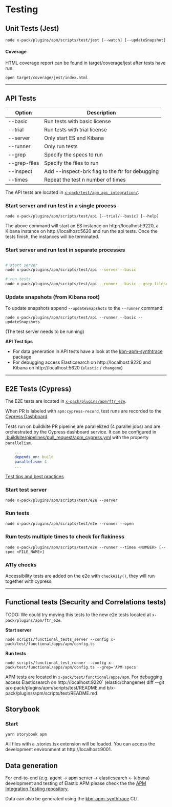# Testing

## Unit Tests (Jest)

```
node x-pack/plugins/apm/scripts/test/jest [--watch] [--updateSnapshot]
```

#### Coverage

HTML coverage report can be found in target/coverage/jest after tests have run.

```
open target/coverage/jest/index.html
```

---

## API Tests

| Option       | Description                                     |
| ------------ | ----------------------------------------------- |
| --basic      | Run tests with basic license                    |
| --trial      | Run tests with trial license                    |
| --server     | Only start ES and Kibana                        |
| --runner     | Only run tests                                  |
| --grep       | Specify the specs to run                        |
| --grep-files | Specify the files to run                        |
| --inspect    | Add --inspect-brk flag to the ftr for debugging |
| --times      | Repeat the test n number of times               |

The API tests are located in [`x-pack/test/apm_api_integration/`](/x-pack/test/apm_api_integration/).

### Start server and run test in a single process

```
node x-pack/plugins/apm/scripts/test/api [--trial/--basic] [--help]
```

The above command will start an ES instance on http://localhost:9220, a Kibana instance on http://localhost:5620 and run the api tests.
Once the tests finish, the instances will be terminated.

### Start server and run test in separate processes

```sh

# start server
node x-pack/plugins/apm/scripts/test/api --server --basic

# run tests
node x-pack/plugins/apm/scripts/test/api --runner --basic --grep-files=error_group_list
```

### Update snapshots (from Kibana root)

To update snapshots append `--updateSnapshots` to the `--runner` command:

```
node x-pack/plugins/apm/scripts/test/api --runner --basic --updateSnapshots
```

(The test server needs to be running)

**API Test tips**

- For data generation in API tests have a look at the [kbn-apm-synthtrace](../../../../packages/kbn-apm-synthtrace/README.md) package
- For debugging access Elasticsearch on http://localhost:9220 and Kibana on http://localhost:5620 (`elastic` / `changeme`)

---

## E2E Tests (Cypress)

The E2E tests are located in [`x-pack/plugins/apm/ftr_e2e`](../ftr_e2e).

When PR is labeled with `apm:cypress-record`, test runs are recorded to the [Cypress Dashboard](https://dashboard.cypress.io).

Tests run on buildkite PR pipeline are parallelized (4 parallel jobs) and are orchestrated by the Cypress dashboard service. It can be configured in [.buildkite/pipelines/pull_request/apm_cypress.yml](https://github.com/elastic/kibana/blob/main/.buildkite/pipelines/pull_request/apm_cypress.yml) with the property `parallelism`.

```yml
    ...
    depends_on: build
    parallelism: 4
    ...
```

[Test tips and best practices](../ftr_e2e/README.md)

### Start test server

```
node x-pack/plugins/apm/scripts/test/e2e --server
```

### Run tests

```
node x-pack/plugins/apm/scripts/test/e2e --runner --open
```

### Rum tests multiple times to check for flakiness

```
node x-pack/plugins/apm/scripts/test/e2e --runner --times <NUMBER> [--spec <FILE_NAME>]
```

### A11y checks

Accessibility tests are added on the e2e with `checkA11y()`, they will run together with cypress.

---

## Functional tests (Security and Correlations tests)

TODO: We could try moving this tests to the new e2e tests located at `x-pack/plugins/apm/ftr_e2e`.

**Start server**

```
node scripts/functional_tests_server --config x-pack/test/functional/apps/apm/config.ts
```

**Run tests**

```
node scripts/functional_test_runner --config x-pack/test/functional/apps/apm/config.ts --grep='APM specs'
```

APM tests are located in `x-pack/test/functional/apps/apm`.
For debugging access Elasticsearch on http://localhost:9220` (elastic/changeme)
diff --git a/x-pack/plugins/apm/scripts/test/README.md b/x-pack/plugins/apm/scripts/test/README.md

## Storybook

### Start

```
yarn storybook apm
```

All files with a .stories.tsx extension will be loaded. You can access the development environment at http://localhost:9001.

## Data generation

For end-to-end (e.g. agent -> apm server -> elasticsearch <- kibana) development and testing of Elastic APM please check the the [APM Integration Testing repository](https://github.com/elastic/apm-integration-testing).

Data can also be generated using the [kbn-apm-synthtrace](../../../../packages/kbn-apm-synthtrace/README.md) CLI.

